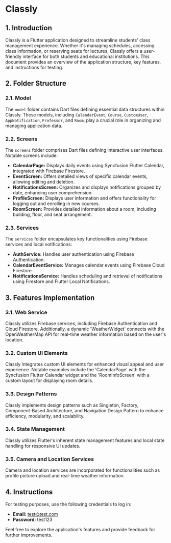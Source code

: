# Classly

## 1. Introduction

Classly is a Flutter application designed to streamline students' class management experience. Whether it's managing schedules, accessing class information, or reserving seats for lectures, Classly offers a user-friendly interface for both students and educational institutions. This document provides an overview of the application structure, key features, and instructions for testing.

## 2. Folder Structure

### 2.1. Model

The `model` folder contains Dart files defining essential data structures within Classly. These models, including `CalendarEvent`, `Course`, `CustomUser`, `AppNotification`, `Professor`, and `Room`, play a crucial role in organizing and managing application data.

### 2.2. Screens

The `screens` folder comprises Dart files defining interactive user interfaces. Notable screens include:

- **CalendarPage:** Displays daily events using Syncfusion Flutter Calendar, integrated with Firebase Firestore.
- **EventScreen:** Offers detailed views of specific calendar events, allowing editing and deletion.
- **NotificationsScreen:** Organizes and displays notifications grouped by date, enhancing user comprehension.
- **ProfileScreen:** Displays user information and offers functionality for logging out and enrolling in new courses.
- **RoomScreen:** Provides detailed information about a room, including building, floor, and seat arrangement.

### 2.3. Services

The `services` folder encapsulates key functionalities using Firebase services and local notifications:

- **AuthService:** Handles user authentication using Firebase Authentication.
- **CalendarEventService:** Manages calendar events using Firebase Cloud Firestore.
- **NotificationsService:** Handles scheduling and retrieval of notifications using Firestore and Flutter Local Notifications.

## 3. Features Implementation

### 3.1. Web Service

Classly utilizes Firebase services, including Firebase Authentication and Cloud Firestore. Additionally, a dynamic 'WeatherWidget' connects with the OpenWeatherMap API for real-time weather information based on the user's location.

### 3.2. Custom UI Elements

Classly integrates custom UI elements for enhanced visual appeal and user experience. Notable examples include the 'CalendarPage' with the Syncfusion Flutter Calendar widget and the 'RoomInfoScreen' with a custom layout for displaying room details.

### 3.3. Design Patterns

Classly implements design patterns such as Singleton, Factory, Component-Based Architecture, and Navigation Design Pattern to enhance efficiency, modularity, and scalability.

### 3.4. State Management

Classly utilizes Flutter's inherent state management features and local state handling for responsive UI updates.

### 3.5. Camera and Location Services

Camera and location services are incorporated for functionalities such as profile picture upload and real-time weather information.

## 4. Instructions

For testing purposes, use the following credentials to log in:

- **Email:** test@test.com
- **Password:** test123

Feel free to explore the application's features and provide feedback for further improvements.


